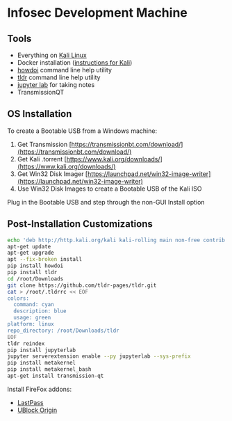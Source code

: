 # Infosec Development Machine

## Tools

- Everything on [Kali Linux](https://www.kali.org/downloads/)
- Docker installation ([instructions for Kali](https://www.ptrace-security.com/2017/06/14/how-to-install-docker-on-kali-linux-2017-1/))
- [howdoi](http://tldr.sh/) command line help utility
- [tldr](http://tldr.sh/) command line help utility
- [jupyter lab](https://github.com/jupyterlab/jupyterlab) for taking notes<br/>
- TransmissionQT

## OS Installation

To create a Bootable USB from a Windows machine:
1. Get Transmission [https://transmissionbt.com/download/](https://transmissionbt.com/download/)
2. Get Kali .torrent [https://www.kali.org/downloads/](https://www.kali.org/downloads/)
3. Get Win32 Disk Imager [https://launchpad.net/win32-image-writer](https://launchpad.net/win32-image-writer)
4. Use Win32 Disk Images to create a Bootable USB of the Kali ISO

Plug in the Bootable USB and step through the non-GUI Install option

## Post-Installation Customizations

```bash
echo 'deb http://http.kali.org/kali kali-rolling main non-free contrib' >> /etc/apt/sources.list
apt-get update
apt-get upgrade
apt --fix-broken install
pip install howdoi
pip install tldr
cd /root/Downloads
git clone https://github.com/tldr-pages/tldr.git
cat > /root/.tldrrc << EOF
colors:
  command: cyan
  description: blue
  usage: green
platform: linux
repo_directory: /root/Downloads/tldr
EOF
tldr reindex
pip install jupyterlab
jupyter serverextension enable --py jupyterlab --sys-prefix
pip install metakernel
pip install metakernel_bash
apt-get install transmission-qt
```

Install FireFox addons:
- [LastPass](https://addons.mozilla.org/nl/firefox/addon/lastpass-password-manager/)
- [UBlock Origin](https://addons.mozilla.org/nl/firefox/addon/ublock-origin/)
